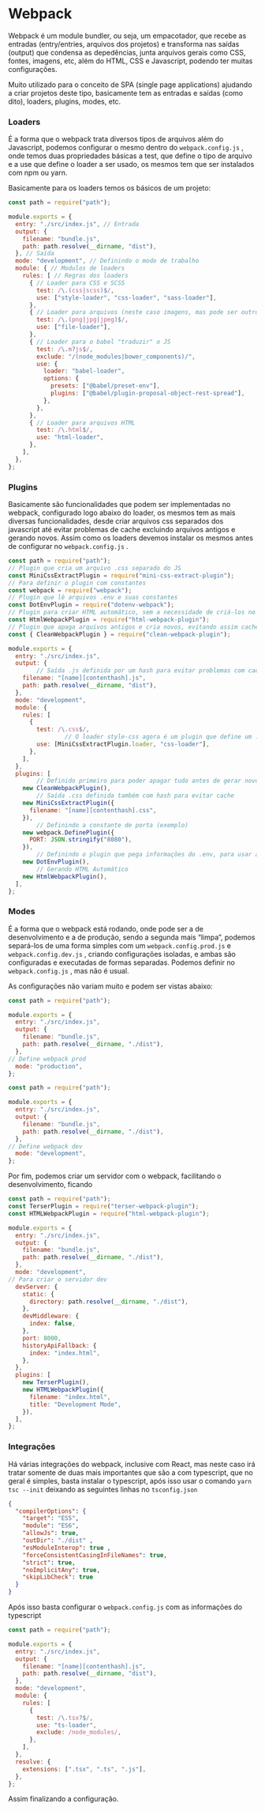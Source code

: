 # Webpack

Webpack é um module bundler, ou seja, um empacotador, que recebe as entradas (entry/entries, arquivos dos projetos) e transforma nas saídas (output) que condensa as depedências, junta arquivos gerais como CSS, fontes, imagens, etc, além do HTML, CSS e Javascript, podendo ter muitas configurações.

Muito utilizado para o conceito de SPA (single page applications) ajudando a criar projetos deste tipo, basicamente tem as entradas e saídas (como dito), loaders, plugins, modes, etc.

### Loaders

É a forma que o webpack trata diversos tipos de arquivos além do Javascript, podemos configurar o mesmo dentro do `webpack.config.js` , onde temos duas propriedades básicas a test, que define o tipo de arquivo e a use que define o loader a ser usado, os mesmos tem que ser instalados com npm ou yarn.

Basicamente para os loaders temos os básicos de um projeto:

```jsx
const path = require("path");

module.exports = {
  entry: "./src/index.js", // Entrada
  output: {
    filename: "bundle.js",
    path: path.resolve(__dirname, "dist"),
  }, // Saída
  mode: "development", // Definindo o modo de trabalho
  module: { // Modulos de loaders
    rules: [ // Regras dos loaders
      { // Loader para CSS e SCSS
        test: /\.(css|scss)$/,
        use: ["style-loader", "css-loader", "sass-loader"],
      },
      { // Loader para arquivos (neste caso imagens, mas pode ser outros)
        test: /\.(png|jpg|jpeg)$/,
        use: ["file-loader"],
      },
      { // Loader para o babel "traduzir" o JS
        test: /\.m?js$/,
        exclude: "/(node_modules|bower_components)/",
        use: {
          loader: "babel-loader",
          options: {
            presets: ["@babel/preset-env"],
            plugins: ["@babel/plugin-proposal-object-rest-spread"],
          },
        },
      },
      { // Loader para arquivos HTML
        test: /\.html$/,
        use: "html-loader",
      },
    ],
  },
};
```

### Plugins

Basicamente são funcionalidades que podem ser implementadas no webpack, configurado logo abaixo do loader, os mesmos tem as mais diversas funcionalidades, desde criar arquivos css separados dos javascript até evitar problemas de cache excluindo arquivos antigos e gerando novos. Assim como os loaders devemos instalar os mesmos antes de configurar no `webpack.config.js` .

```jsx
const path = require("path");
// Plugin que cria um arquivo .css separado do JS
const MiniCssExtractPlugin = require("mini-css-extract-plugin");
// Para definir o plugin com constantes
const webpack = require("webpack");
// Plugin que lê arquivos .env e suas constantes
const DotEnvPlugin = require("dotenv-webpack");
// Plugin para criar HTML automático, sem a necessidade de criá-los no /public
const HtmlWebpackPlugin = require("html-webpack-plugin");
// Plugin que apaga arquivos antigos e cria novos, evitando assim cache no navegador
const { CleanWebpackPlugin } = require("clean-webpack-plugin");

module.exports = {
  entry: "./src/index.js",
  output: {
		// Saída .js definida por um hash para evitar problemas com cache
    filename: "[name][contenthash].js",
    path: path.resolve(__dirname, "dist"),
  },
  mode: "development",
  module: {
    rules: [
      {
        test: /\.css$/,
				// O loader style-css agora é um plugin que define um .css quando fazemos o build
        use: [MiniCssExtractPlugin.loader, "css-loader"],
      },
    ],
  },
  plugins: [
		// Definido primeiro para poder apagar tudo antes de gerar novos arquivos
    new CleanWebpackPlugin(),
		// Saída .css definida também com hash para evitar cache
    new MiniCssExtractPlugin({
      filename: "[name][contenthash].css",
    }),
		// Definindo a constante de porta (exemplo)
    new webpack.DefinePlugin({
      PORT: JSON.stringify("8080"),
    }),
		// Definindo o plugin que pega informações do .env, para usar as informações basta fazer o process.env.
    new DotEnvPlugin(),
		// Gerando HTML Automático 
    new HtmlWebpackPlugin(),
  ],
};
```

### Modes

É a forma que o webpack está rodando, onde pode ser a de desenvolvimento e a de produção, sendo a segunda mais “limpa”, podemos separá-los de uma forma simples com um `webpack.config.prod.js` e `webpack.config.dev.js` , criando configurações isoladas, e ambas são configuradas e executadas de formas separadas. Podemos definir no `webpack.config.js` , mas não é usual.

As configurações não variam muito e podem ser vistas abaixo:

```jsx
const path = require("path");

module.exports = {
  entry: "./src/index.js",
  output: {
    filename: "bundle.js",
    path: path.resolve(__dirname, "./dist"),
  },
// Define webpack prod
  mode: "production",
};
```

```jsx
const path = require("path");

module.exports = {
  entry: "./src/index.js",
  output: {
    filename: "bundle.js",
    path: path.resolve(__dirname, "./dist"),
  },
// Define webpack dev
  mode: "development",
};
```

Por fim, podemos criar um servidor com o webpack, facilitando o desenvolvimento, ficando

```jsx
const path = require("path");
const TerserPlugin = require("terser-webpack-plugin");
const HTMLWebpackPlugin = require("html-webpack-plugin");

module.exports = {
  entry: "./src/index.js",
  output: {
    filename: "bundle.js",
    path: path.resolve(__dirname, "./dist"),
  },
  mode: "development",
// Para criar o servidor dev
  devServer: {
    static: {
      directory: path.resolve(__dirname, "./dist"),
    },
    devMiddleware: {
      index: false,
    },
    port: 8000,
    historyApiFallback: {
      index: "index.html",
    },
  },
  plugins: [
    new TerserPlugin(),
    new HTMLWebpackPlugin({
      filename: "index.html",
      title: "Development Mode",
    }),
  ],
};
```

### Integrações

Há várias integrações do webpack, inclusive com React, mas neste caso irá tratar somente de duas mais importantes que são a com typescript, que no geral é simples, basta instalar o typescript, após isso usar o comando `yarn tsc --init` deixando as seguintes linhas no `tsconfig.json`

```json
{
  "compilerOptions": {
    "target": "ES5",
    "module": "ES6",
    "allowJs": true,
    "outDir": "./dist" ,
    "esModuleInterop": true ,
    "forceConsistentCasingInFileNames": true,
    "strict": true,
    "noImplicitAny": true,
    "skipLibCheck": true
  }
}
```

Após isso basta configurar o `webpack.config.js` com as informações do typescript

```jsx
const path = require("path");

module.exports = {
  entry: "./src/index.js",
  output: {
    filename: "[name][contenthash].js",
    path: path.resolve(__dirname, "dist"),
  },
  mode: "development",
  module: {
    rules: [
      {
        test: /\.tsx?$/,
        use: "ts-loader",
        exclude: /node_modules/,
      },
    ],
  },
  resolve: {
    extensions: [".tsx", ".ts", ".js"],
  },
};
```

Assim finalizando a configuração.
